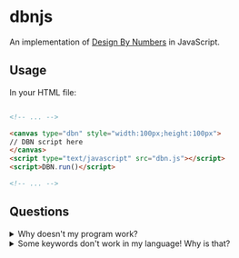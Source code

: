 # dbnjs

An implementation of [Design By Numbers](https://dbn.media.mit.edu/) in JavaScript.

## Usage

In your HTML file:

``` html

<!-- ... -->

<canvas type="dbn" style="width:100px;height:100px">
// DBN script here
</canvas>
<script type="text/javascript" src="dbn.js"></script>
<script>DBN.run()</script>

<!-- ... -->
```

## Questions

<details><summary>Why doesn't my program work?</summary>

Your DBN program might have used features that exist in the original DBN but haven't implemented in dbnjs. I do not have the book by John Maeda, so I have to rely on the informations I can find. If you found any keywords or commands in DBN that behave differently in dbnjs, feel free to let me know.
</details>

<details><summary>Some keywords don't work in my language! Why is that?</summary>
The translations are still incomplete 

</details>
